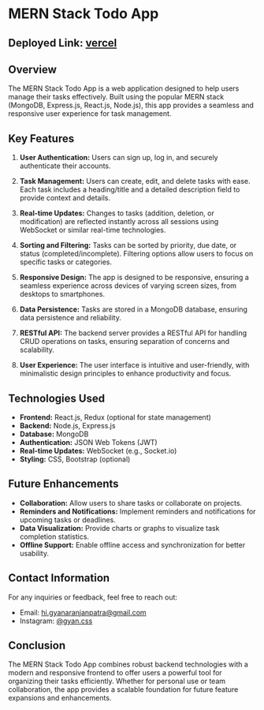 # MERN Stack Todo App
## Deployed Link: [vercel](https://mern-stack-todoapp.vercel.app/)
## Overview
The MERN Stack Todo App is a web application designed to help users manage their tasks effectively. Built using the popular MERN stack (MongoDB, Express.js, React.js, Node.js), this app provides a seamless and responsive user experience for task management.

## Key Features
1. **User Authentication:** Users can sign up, log in, and securely authenticate their accounts.
   
2. **Task Management:** Users can create, edit, and delete tasks with ease. Each task includes a heading/title and a detailed description field to provide context and details.
   
3. **Real-time Updates:** Changes to tasks (addition, deletion, or modification) are reflected instantly across all sessions using WebSocket or similar real-time technologies.
   
4. **Sorting and Filtering:** Tasks can be sorted by priority, due date, or status (completed/incomplete). Filtering options allow users to focus on specific tasks or categories.

5. **Responsive Design:** The app is designed to be responsive, ensuring a seamless experience across devices of varying screen sizes, from desktops to smartphones.

6. **Data Persistence:** Tasks are stored in a MongoDB database, ensuring data persistence and reliability.

7. **RESTful API:** The backend server provides a RESTful API for handling CRUD operations on tasks, ensuring separation of concerns and scalability.

8. **User Experience:** The user interface is intuitive and user-friendly, with minimalistic design principles to enhance productivity and focus.

## Technologies Used
- **Frontend:** React.js, Redux (optional for state management)
- **Backend:** Node.js, Express.js
- **Database:** MongoDB
- **Authentication:** JSON Web Tokens (JWT)
- **Real-time Updates:** WebSocket (e.g., Socket.io)
- **Styling:** CSS, Bootstrap (optional)

## Future Enhancements
- **Collaboration:** Allow users to share tasks or collaborate on projects.
- **Reminders and Notifications:** Implement reminders and notifications for upcoming tasks or deadlines.
- **Data Visualization:** Provide charts or graphs to visualize task completion statistics.
- **Offline Support:** Enable offline access and synchronization for better usability.

## Contact Information
For any inquiries or feedback, feel free to reach out:
- Email: [hi.gyanaranjanpatra@gmail.com](mailto:hi.gyanaranjanpatra@gmail.com)
- Instagram: [@gyan.css](https://www.instagram.com/gyan.css?igsh=ZG42Ymc3ZnBxNW92)

## Conclusion
The MERN Stack Todo App combines robust backend technologies with a modern and responsive frontend to offer users a powerful tool for organizing their tasks efficiently. Whether for personal use or team collaboration, the app provides a scalable foundation for future feature expansions and enhancements.
